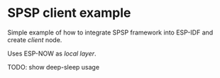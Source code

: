 # SPSP client example

Simple example of how to integrate SPSP framework into ESP-IDF and create
*client* node.

Uses ESP-NOW as *local layer*.

TODO: show deep-sleep usage
